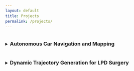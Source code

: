 ```yaml
---
layout: default
title: Projects
permalink: /projects/
---
```


<details>
    <summary>
        <h3 style="display: inline-block">Autonomous Car Navigation and Mapping</h3>
    </summary>
    <h4>Key Components of the Project</h4>
    <h5>Motivation</h5>
    <p>Autonomous rovers have proven beneficial in various high-risk and remote environments, such as military operations, space exploration, and nuclear zones. This project aimed to develop techniques to analyze performance differences in autonomous mapping and navigation, considering both hardware and software perspectives.</p>
    <h5>Proposed Solution</h5>
    <figure style="display: flex; flex-direction: column; align-items: center;">
        <img src="/assets/images/robot.jpg" alt="Image of Highwonder JetAuto" width="650" height="500">
        <figcaption><strong>Highwonder JetAuto</strong></figcaption>
    </figure>    
    <ul>
        <li>Sensor Integration: Utilized Hiwonder JetAuto robot equipped with RPLIDAR A1 and other sensors for obstacle detection.</li>
        <li>SLAM Algorithm: Employed Robot Operating System (ROS1) to manage SLAM algorithm nodes for real-time mapping and localization.</li>
        <li>Path Planning: Developed dynamic path planning algorithms to navigate around obstacles and optimize routes.</li>
    </ul>
    <h5>System Design</h5>
    <ul>
        <li>Components: The system included LiDAR, RGB-D camera, Hall Encoder Geared Motors, ROS Control System, and an 11.1V 6000mAh Lithium Phosphate Battery.</li>
        <li>Integration: Sensors were mounted on the robot to scan the environment, generate maps, and navigate to specified points while avoiding obstacles. Multiple iterations of the hardware design were tested for optimal performance.</li>
    </ul>
    <h5>Experiments and Results</h5>
    <ul>
    <li>Incident Handling: An electrical fire incident led to a shift in focus to simulation-based testing, using Gazebo and RVIZ for visualization and performance analysis. For more information the incident report is listed at the bottom of this project</li>
        <figure style="display: flex; flex-direction: column; align-items: center;">
            <img src="/assets/images/robot_on_fire.jpg" alt="Image of Highwonder JetAuto" width="250" height="250">
            <figcaption>Hiwonder JetAuto Self Combusting</figcaption>
        </figure>
        <li>Test Scenarios: The system was tested in a simulated environment due to safety issues with the physical robot. Various exploration and mapping algorithms were evaluated.</li>
        <li>Validation: The JetAuto robot successfully generated maps and navigated through complex environments. Hector SLAM, Karto SLAM, and Gmapping were compared, with Gmapping demonstrating the best performance.</li>
        <div style="display: flex; justify-content: center;">
            <video width="630" height="490" controls>
             <source src="/assets/videos/DemoDrive1.mp4" type="video/mp4">
                Your browser does not support the video tag.
            </video>
        </div>
    <div style="display: flex; justify-content: center;">
        <video width="630" height="490" controls>
            <source src="/assets/videos/DemoDrive2.mp4" type="video/mp4">
            Your browser does not support the video tag.
        </video>
    </div>
    </ul>
    <h5>Conclusion</h5>
    <p>The project successfully developed an autonomous mapping and navigation system using ROS and SLAM algorithms, despite challenges with hardware safety. Future improvements include refining obstacle detection and further optimizing path planning algorithms in a simulation environment.</p>
    <p><a href="/pages/pdfs/Autonomous_Car_Navigation">Autonomous Car Navigation and Mapping Project Report</a></p>
    <p><a href="/pages/pdfs/Incident_Report">Autonomous Car Navigation and Mapping Incident Report</a></p>
</details>

<details>
    <summary>
        <h3 style="display: inline-block">Dynamic Trajectory Generation for LPD Surgery</h3>
    </summary>
    <h4>Key Components of the Project</h4>
    <h5>Motivation</h5>
    <p>Laparoscopic Pancreaticoduodenectomy (LPD) offers a minimally invasive approach to pancreatic cancer surgery, reducing blood loss and complications. However, the deep location of the pancreas and the risk of organ and vascular injuries make LPD challenging. This project aimed to enhance patient safety and surgical outcomes through dynamic obstacle detection and trajectory generation.</p>
    <h5>Proposed Solution</h5>
    <figure style="display: flex; flex-direction: column; align-items: center;">
        <img src="/assets/images/surgical_arm.jpg" alt="Image of Meca500 with Camera" width="650" height="500">
        <figcaption><strong>Highwonder JetAuto</strong></figcaption>
    </figure>
    <ul>
        <li>Obstacle Detection: Utilized OpenCV to identify obstacles based on color differentiation.</li>
        <li>Depth Measurement: Employed an HC-SR04 ultrasonic sensor to obtain depth measurements.</li>
        <li>Trajectory Generation: Developed a simplified intersection-based algorithm to create efficient paths around obstacles.</li>
    </ul>
    <h5>System Design</h5>
    <ul>
        <li>Components: Meca500 robotic arm, web camera, HC-SR04 ultrasonic sensor, styrofoam obstacles.</li>
        <li>Integration: The camera and ultrasonic sensor were mounted on the robotic arm to detect and localize obstacles, transforming their positions to the World Reference Frame (WRF).</li>
    </ul>
    <h5>Experiments and Results</h5>
    <ul>
        <li>Test Scenarios: The system was tested with stationary and moving obstacles, demonstrating successful obstacle recognition and dynamic adjustment of the robot's path.</li>
        <li>Validation: The integrated system accurately avoided obstacles and navigated to the target, confirming the effectiveness of the obstacle detection and trajectory generation components.</li>
        <div style="display: flex; justify-content: center;">
            <video width="470" height="390" controls>
                <source src="/assets/videos/ArmTest1.mp4" type="video/mp4">
                Your browser does not support the video tag.
            </video>
        </div>
    <div style="display: flex; justify-content: center;">
        <video width="470" height="390" controls>
            <source src="/assets/videos/ArmTest2.mp4" type="video/mp4">
            Your browser does not support the video tag.
        </video>
    </div>
    </ul>
    <h5>Conclusion</h5>
    <p>The project developed a functional system for enhancing robotic-assisted LPD surgery through dynamic obstacle detection and trajectory generation. Future improvements include implementing a more advanced trajectory algorithm and refining obstacle differentiation.</p>
</details>
